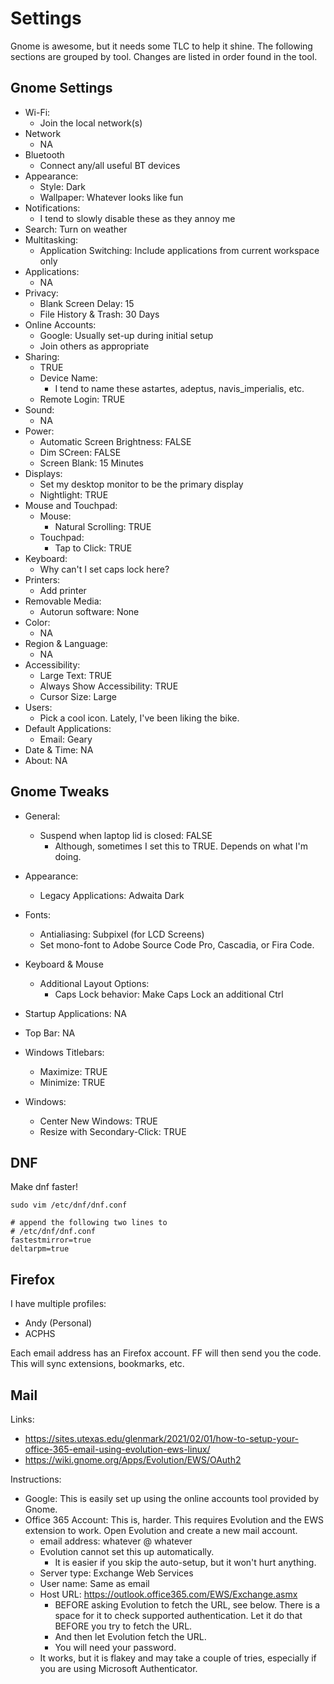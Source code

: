 # Settings

Gnome is awesome, but it needs some TLC to help it shine. The following sections
are grouped by tool. Changes are listed in order found in the tool.

## Gnome Settings

- Wi-Fi: 
  - Join the local network(s)
- Network
  - NA
- Bluetooth
  - Connect any/all useful BT devices
- Appearance:
  - Style: Dark
  - Wallpaper: Whatever looks like fun
- Notifications:
  - I tend to slowly disable these as they annoy me
- Search: Turn on weather
- Multitasking: 
  - Application Switching: Include applications from current workspace only
- Applications:
  - NA
- Privacy:
  - Blank Screen Delay: 15
  - File History & Trash: 30 Days
- Online Accounts:
    - Google: Usually set-up during initial setup
    - Join others as appropriate
- Sharing:
    - TRUE
    - Device Name:
      - I tend to name these astartes, adeptus, navis_imperialis, etc.
    - Remote Login: TRUE
- Sound:
  - NA
- Power:
  - Automatic Screen Brightness: FALSE
  - Dim SCreen: FALSE
  - Screen Blank: 15 Minutes
- Displays:
    - Set my desktop monitor to be the primary display
    - Nightlight: TRUE
- Mouse and Touchpad:
    - Mouse:
        - Natural Scrolling: TRUE
    - Touchpad:
        - Tap to Click: TRUE
- Keyboard:
    - Why can't I set caps lock here?
- Printers:
    - Add printer
- Removable Media:
    - Autorun software: None
- Color:
  - NA
- Region & Language:
  - NA
- Accessibility:
    - Large Text: TRUE
    - Always Show Accessibility: TRUE
    - Cursor Size: Large
- Users: 
    - Pick a cool icon. Lately, I've been liking the bike.
- Default Applications:
  - Email: Geary
- Date & Time: NA
- About: NA

## Gnome Tweaks

- General:
    - Suspend when laptop lid is closed: FALSE
      - Although, sometimes I set this to TRUE. Depends on what I'm doing.
- Appearance:
    - Legacy Applications: Adwaita Dark
- Fonts: 
  - Antialiasing: Subpixel (for LCD Screens)
  - Set mono-font to Adobe Source Code Pro, Cascadia, or Fira Code.

- Keyboard & Mouse
    - Additional Layout Options: 
        - Caps Lock behavior: Make Caps Lock an additional Ctrl
- Startup Applications: NA
- Top Bar: NA
- Windows Titlebars:
  - Maximize: TRUE
  - Minimize: TRUE
- Windows:
    - Center New Windows: TRUE
    - Resize with Secondary-Click: TRUE

## DNF

Make dnf faster!

`sudo vim /etc/dnf/dnf.conf`

```
# append the following two lines to
# /etc/dnf/dnf.conf
fastestmirror=true
deltarpm=true
```

## Firefox

I have multiple profiles:

- Andy (Personal) 
- ACPHS

Each email address has an Firefox account. FF will then send you the code.
This will sync extensions, bookmarks, etc.


## Mail

Links:
- https://sites.utexas.edu/glenmark/2021/02/01/how-to-setup-your-office-365-email-using-evolution-ews-linux/
- https://wiki.gnome.org/Apps/Evolution/EWS/OAuth2

Instructions:

- Google: This is easily set up using the online accounts tool provided by Gnome.
- Office 365 Account: This is, harder. This requires Evolution and the EWS
  extension to work. Open Evolution and create a new mail account. 
  - email address: whatever @ whatever
  - Evolution cannot set this up automatically.
    - It is easier if you skip the auto-setup, but it won't hurt anything.
  - Server type: Exchange Web Services
  - User name: Same as email
  - Host URL: https://outlook.office365.com/EWS/Exchange.asmx
    - BEFORE asking Evolution to fetch the URL, see below. There is a space for
      it to check supported authentication. Let it do that BEFORE you try to
      fetch the URL.
    - And then let Evolution fetch the URL.
    - You will need your password.
  - It works, but it is flakey and may take a couple of tries, especially if you
    are using Microsoft Authenticator.